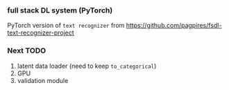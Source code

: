 ### full stack DL system (PyTorch)
PyTorch version of `text recognizer` from https://github.com/pagpires/fsdl-text-recognizer-project

### Next TODO
1. latent data loader (need to keep `to_categorical`)
2. GPU
3. validation module
